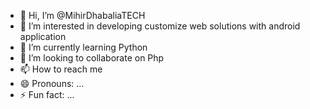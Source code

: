 - 👋 Hi, I’m @MihirDhabaliaTECH
- 👀 I’m interested in developing customize web solutions with android application
- 🌱 I’m currently learning Python
- 💞️ I’m looking to collaborate on Php
- 📫 How to reach me 
- 😄 Pronouns: ...
- ⚡ Fun fact: ...

<!---
MihirDhabaliaTECH/MihirDhabaliaTECH is a ✨ special ✨ repository because its `README.md` (this file) appears on your GitHub profile.
You can click the Preview link to take a look at your changes.
--->
